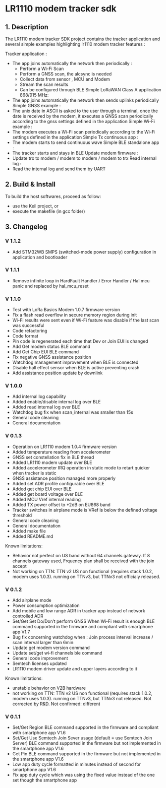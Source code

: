 # LR1110 modem tracker sdk

## 1. Description

The LR1110 modem tracker SDK project contains the tracker application and several simple examples highlighting lr1110 modem tracker features :

Tracker application :
-	The app joins automatically the network then periodically :
	- Perform a Wi-Fi Scan
	- Perform a GNSS scan, the alcsync is needed
	- Collect data from sensor , MCU and Modem
	- Stream the scan results	
	- Can be configured through BLE
Simple LoRaWAN Class A application 868/915 MHz:
-	The app joins automatically the network then sends uplinks periodically
Simple GNSS example :
-	The unix date in ASCII is asked to the user through a terminal, once the date is received by the modem, it executes a GNSS scan periodically according to the gnss settings defined in the application
Simple Wi-Fi example :
-	The modem executes a Wi-Fi scan periodically according to the Wi-Fi settings defined in the application
Simple Tx continuous app :
-	The modem starts to send continuous wave
Simple BLE standalone app :
-	The tracker starts and stays in BLE
Update modem firmware :
-	Update trx to modem / modem to modem / modem to trx
Read internal log :
-	Read the internal log and send them by UART

## 2. Build & Install

To build the host softwares, proceed as follow:

-	use the Keil project, or
-	execute the makefile (in gcc folder)

## 3. Changelog

### V 1.1.2 ###

-	Add STM32WB SMPS (switched-mode power supply) configuration in application and bootloader

### V 1.1.1 ###

-	Remove infinite loop in HardFault Handler / Error Handler / Hal mcu panic and replaced by hal_mcu_reset

### V 1.1.0 ###

-	Test with LoRa Basics Modem 1.0.7 firmware version
-	Fix a flash read overflow in secure memory region during init
-	Wi-Fi results were sent even if Wi-Fi feature was disable if the last scan was successful 
- 	Code refactoring
- 	Code format
-	Pin code is regenerated each time that Dev or Join EUI is changed
-	Add Get modem status BLE command
-	Add Get Chip EUI BLE command
-	Fix negative GNSS assistance position
-	Watchdog management improvement when BLE is connected
-	Disable hall effect sensor when BLE is active preventing crash
-	Add assistance position update by downlink

### V 1.0.0 ###

- 	Add internal log capability
-	Added enable/disable internal log over BLE
-	Added read internal log over BLE
-	Watchdog bug fix when scan_internal was smaller than 15s 
-	General code cleaning
-	General documentation

### V 0.1.3 ###

- 	Operation on LR1110 modem 1.0.4 firmware version
-	Added temperature reading from accelerometer
-	GNSS set constellation fix in BLE thread
-	Added LR1110 modem update over BLE
-	Added accelerometer IRQ operation in static mode to retart quicker when tracker is static
-	GNSS assistance position managed more properly
-	Added set ADR profile configurable over BLE
-	Added get chip EUI over BLE
-	Added get board voltage over BLE
-	Added MCU Vref internal reading
-	Added TX power offset to +2dB on EU868 band 
-	Tracker switches in airplane mode is VRef is below the defined voltage threshold
-	General code cleaning
-	General documentation
-	Added make file
-	Added README.md 

Known limitations:

-	Behavior not perfect on US band without 64 channels gateway. If 8 channels gateway used, Frquency plan shall be received with the join accept
-	Not working on TTN: TTN v2 US non functional (requires stack 1.0.2, modem uses 1.0.3). running on TTNv3, but TTNv3 not officialy released. 

### V 0.1.2 ###

-	Add airplane mode
-	Power consumption optimization
-	Add mobile and low range ADR in tracker app instead of network controlled ADR
-	Set/Get Set Do/Don’t perform GNSS When Wi-Fi result is enough BLE command supported in the firmware and compliant with smartphone app V1.7
-	Bug fix concerning watchdog when : Join process interval increase / scan interval larger than 6min
-	Update get modem version command
-	Update set/get wi-fi channels ble command
-	General code improvement
-	Semtech licenses updated
-	LR1110 modem driver update and upper layers according to it

Known limitations:

-	unstable behavior on V2B hardware
-	not working on TTN: TTN v2 US non functional (requires stack 1.0.2, modem uses 1.0.3). running on TTNv3, but TTNv3 not released. Not corrected by R&D. Not confirmed: different

### V 0.1.1 ###

-	Set/Get Region BLE command supported in the firmware and compliant with smartphone app V1.6
-	Set/Get Use Semtech Join Sever usage (default = use Semtech Join Server) BLE command supported in the firmware but not implemented in the smartphone app V1.6
-	Get Pin BLE command supported in the firmware but not implemented in the smartphone app V1.6
-	Low app duty cycle formatted in minutes instead of second for smartphone app V1.6
-	Fix app duty cycle which was using the fixed value instead of the one set though the smartphone app
